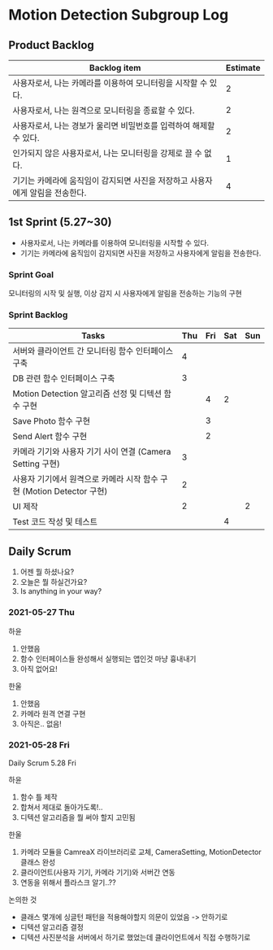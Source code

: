 # Motion Detection Subgroup Log

## Product Backlog

| Backlog item                                                                  | Estimate |
| ----------------------------------------------------------------------------- | -------- |
| 사용자로서, 나는 카메라를 이용하여 모니터링을 시작할 수 있다.                 | 2        |
| 사용자로서, 나는 원격으로 모니터링을 종료할 수 있다.                          | 2        |
| 사용자로서, 나는 경보가 울리면 비밀번호를 입력하여 해제할 수 있다.            | 2        |
| 인가되지 않은 사용자로서, 나는 모니터링을 강제로 끌 수 없다.                  | 1        |
| 기기는 카메라에 움직임이 감지되면 사진을 저장하고 사용자에게 알림을 전송한다. | 4        |

## 1st Sprint (5.27~30)

- 사용자로서, 나는 카메라를 이용하여 모니터링을 시작할 수 있다.
- 기기는 카메라에 움직임이 감지되면 사진을 저장하고 사용자에게 알림을 전송한다.

### Sprint Goal

모니터링의 시작 및 실행, 이상 감지 시 사용자에게 알림을 전송하는 기능의 구현

### Sprint Backlog

| Tasks                                                                 | Thu | Fri | Sat | Sun |
| --------------------------------------------------------------------- | --- | --- | --- | --- |
| 서버와 클라이언트 간 모니터링 함수 인터페이스 구축                    | 4   |     |     |     |
| DB 관련 함수 인터페이스 구축                                          | 3   |     |     |     |
| Motion Detection 알고리즘 선정 및 디텍션 함수 구현                    |     | 4   | 2   |     |
| Save Photo 함수 구현                                                  |     | 3   |     |     |
| Send Alert 함수 구현                                                  |     | 2   |     |     |
| 카메라 기기와 사용자 기기 사이 연결 (Camera Setting 구현)             | 3   |     |     |     |
| 사용자 기기에서 원격으로 카메라 시작 함수 구현 (Motion Detector 구현) | 2   |     |     |     |
| UI 제작                                                               | 2   |     |     | 2   |
| Test 코드 작성 및 테스트                                              |     |     | 4   |     |

## Daily Scrum

1. 어젠 뭘 하셨나요?
2. 오늘은 뭘 하실건가요?
3. Is anything in your way?

### 2021-05-27 Thu

하윤

1. 안했음
2. 함수 인터페이스들 완성해서 실행되는 앱인것 마냥 흉내내기
3. 아직 없어요!

한울

1. 안했음
2. 카메라 원격 연결 구현
3. 아직은.. 없음!

### 2021-05-28 Fri

Daily Scrum 5.28 Fri

하윤

1. 함수 틀 제작
2. 합쳐서 제대로 돌아가도록!..
3. 디텍션 알고리즘을 뭘 써야 할지 고민됨

한울

1. 카메라 모듈을 CamreaX 라이브러리로 교체, CameraSetting, MotionDetector 클래스 완성
2. 클라이언트(사용자 기기, 카메라 기기)와 서버간 연동
3. 연동을 위해서 플라스크 알기..??

논의한 것

- 클래스 몇개에 싱글턴 패턴을 적용해야할지 의문이 있었음 -> 안하기로
- 디텍션 알고리즘 결정
- 디텍션 사진분석을 서버에서 하기로 했었는데 클라이언트에서 직접 수행하기로
